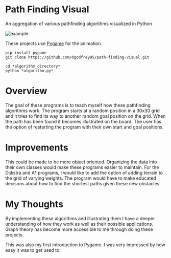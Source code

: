 # Path Finding Visual
An aggregation of various pathfinding algorithms visualized in Python

![example](https://github.com/dgodfrey95/path-finding-visual/blob/main/src/dijkstra.gif)

These projects use [Pygame](https://web.archive.org/web/20220223214213/https://www.pygame.org/docs/) for the animation. 

    pip install pygame
    git clone https://github.com/dgodfrey95/path-finding-visual.git

    cd *algorithm_directory*
    python *algorithm.py*
    
# Overview

The goal of these programs is to teach myself how these pathfinding algorithms work. The program starts at a random position in a 30x30 grid and it tries to find its way to another random goal position on the grid. When the path has been found it becomes illustrated on the board. The user has the option of restarting the program with their own start and goal positions.
    
# Improvements

This could be made to be more object oriented. Organizing the data into their own classes would make these programs easier to maintain. For the Dijkstra and A* programs, I would like to add the option of adding terrain to the grid of varying weights. The program would have to make educated decisons about how to find the shortest paths given these new obstacles.

# My Thoughts

By implementing these algorithms and illustrating them I have a deeper understanding of how they work as well as their possible applications. Graph theory has become more accessible to me through doing these projects.

This was also my first introduction to Pygame. I was very impressed by how easy it was to get used to.